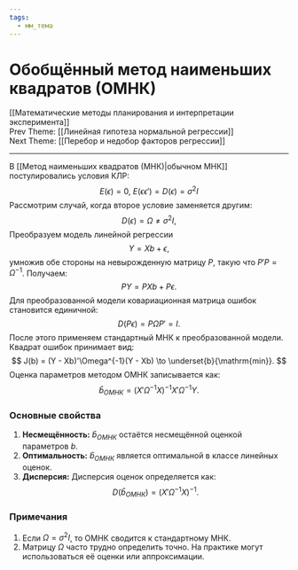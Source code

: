 ```yaml
---
tags:
  - мм_тема
---
```

# Обобщённый метод наименьших квадратов (ОМНК)

[[Математические методы планирования и интерпретации эксперимента]]  
Prev Theme: [[Линейная гипотеза нормальной регрессии]]  
Next Theme: [[Перебор и недобор факторов регрессии]]  

---
В [[Метод наименьших квадратов (МНК)|обычном МНК]] постулировались условия КЛР:
$$
E(\epsilon) = 0,\ E(\epsilon \epsilon') = D(\epsilon) = \sigma^2 I
$$
Рассмотрим случай, когда второе условие заменяется другим:  
$$
D(\epsilon) = \Omega  \neq \sigma^2 I,
$$
Преобразуем модель линейной регрессии  
$$
Y = Xb + \epsilon,
$$
умножив обе стороны на невырожденную матрицу $P$, такую что $P'P = \Omega^{-1}$. Получаем:  
$$
P Y = P X b + P \epsilon.
$$
Для преобразованной модели ковариационная матрица ошибок становится единичной:  
$$
D(P \epsilon) = P \Omega P' = I.
$$
После этого применяем стандартный МНК к преобразованной модели. Квадрат ошибок принимает вид:  
$$
J(b) = (Y - Xb)'\Omega^{-1}(Y - Xb) \to \underset{b}{\mathrm{min}}.
$$
Оценка параметров методом ОМНК записывается как:  
$$
\hat{b}_{ОМНК} = (X'\Omega^{-1}X)^{-1}X'\Omega^{-1}Y.
$$
### Основные свойства  
1. **Несмещённость:** $\hat{b}_{ОМНК}$ остаётся несмещённой оценкой параметров $b$.  
2. **Оптимальность:** $\hat{b}_{ОМНК}$ является оптимальной в классе линейных оценок.  
3. **Дисперсия:** Дисперсия оценок определяется как:
$$
D(\hat{b}_{ОМНК}) = (X'\Omega^{-1}X)^{-1}.
$$
### Примечания  
1. Если $\Omega = \sigma^2 I$, то ОМНК сводится к стандартному МНК.  
2. Матрицу $\Omega$ часто трудно определить точно. На практике могут использоваться её оценки или аппроксимации.  


